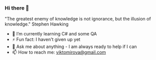 ### Hi there 👋

"The greatest enemy of knowledge is not ignorance, but the illusion of knowledge."
Stephen Hawking


- 🌱 I’m currently learning C# and some QA
- ⚡ Fun fact: I haven't given up yet
- 💬 Ask me about anything - I am always ready to help if I can
- 📫 How to reach me: viktomirova@gmail.com

